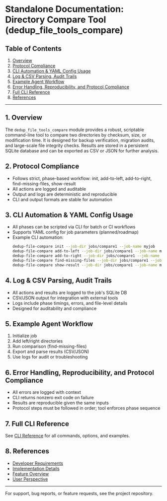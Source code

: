 # Standalone Documentation: Directory Compare Tool (dedup_file_tools_compare)

## Table of Contents
1. [Overview](#overview)
2. [Protocol Compliance](#protocol-compliance)
3. [CLI Automation & YAML Config Usage](#cli-automation--yaml-config-usage)
4. [Log & CSV Parsing, Audit Trails](#log--csv-parsing-audit-trails)
5. [Example Agent Workflow](#example-agent-workflow)
6. [Error Handling, Reproducibility, and Protocol Compliance](#error-handling-reproducibility-and-protocol-compliance)
7. [Full CLI Reference](#full-cli-reference)
8. [References](#references)

---

## 1. Overview
The `dedup_file_tools_compare` module provides a robust, scriptable command-line tool to compare two directories by checksum, size, or modification time. It is designed for backup verification, migration audits, and large-scale file integrity checks. Results are stored in a persistent SQLite database and can be exported as CSV or JSON for further analysis.

## 2. Protocol Compliance
- Follows strict, phase-based workflow: init, add-to-left, add-to-right, find-missing-files, show-result
- All actions are logged and auditable
- Output and logs are deterministic and reproducible
- CLI and output formats are stable for automation

## 3. CLI Automation & YAML Config Usage
- All phases can be scripted via CLI for batch or CI workflows
- Supports YAML config for job parameters (planned/roadmap)
- Example CLI automation:
  ```sh
  dedup-file-compare init --job-dir jobs/compare1 --job-name myjob
  dedup-file-compare add-to-left --job-dir jobs/compare1 --job-name myjob --dir /data/source
  dedup-file-compare add-to-right --job-dir jobs/compare1 --job-name myjob --dir /data/backup
  dedup-file-compare find-missing-files --job-dir jobs/compare1 --job-name myjob
  dedup-file-compare show-result --job-dir jobs/compare1 --job-name myjob --output results.csv
  ```

## 4. Log & CSV Parsing, Audit Trails
- All actions and results are logged to the job's SQLite DB
- CSV/JSON output for integration with external tools
- Logs include phase timings, errors, and file-level details
- Designed for auditability and compliance

## 5. Example Agent Workflow
1. Initialize job
2. Add left/right directories
3. Run comparison (find-missing-files)
4. Export and parse results (CSV/JSON)
5. Use logs for audit or troubleshooting

## 6. Error Handling, Reproducibility, and Protocol Compliance
- All errors are logged with context
- CLI returns nonzero exit code on failure
- Results are reproducible given the same inputs
- Protocol steps must be followed in order; tool enforces phase sequence

## 7. Full CLI Reference
See [CLI Reference](../user_prepective/cli.md) for all commands, options, and examples.

## 8. References
- [Developer Requirements](../requirements/requirements.md)
- [Implementation Details](../implementation/find-missing-files-checksum.md)
- [Feature Overview](../feature/find-missing-files-checksum.md)
- [User Perspective](../user_prepective/README.md)

---
For support, bug reports, or feature requests, see the project repository.
